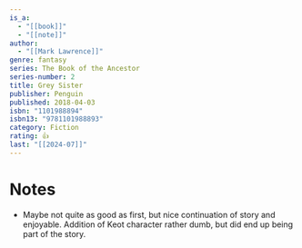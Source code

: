 ```yaml
---
is_a:
  - "[[book]]"
  - "[[note]]"
author:
  - "[[Mark Lawrence]]"
genre: fantasy
series: The Book of the Ancestor
series-number: 2
title: Grey Sister
publisher: Penguin
published: 2018-04-03
isbn: "1101988894"
isbn13: "9781101988893"
category: Fiction
rating: 👍
last: "[[2024-07]]"
---
```

# Notes
- Maybe not quite as good as first, but nice continuation of story and enjoyable. Addition of Keot character rather dumb, but did end up being part of the story.